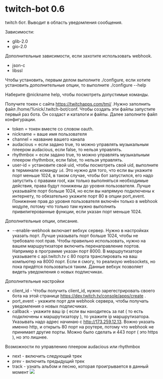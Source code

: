 # twitch-bot 0.6
twitch бот. Выводит в область уведомления сообщения.

Зависимости:
* glib-2.0
* gio-2.0

Дополнительные зависимости, если захотите использовать webhook.
* json-c
* libssl


Чтобы установить, первым делом выполните ./configure, если хотите установить дополнительные опции, то выполните ./configure --help

Наберите @nickname help, чтобы посмотреть допустимые команды.

Получите токен с сайта https://twitchapps.com/tmi/ .Нужно заполнить файл /home/%nick/.twitch-bot/conf. Чтобы создать эти файлы запустите первый раз бота. Он создаст и каталоги и файлы. Далее заполните файл конфигурации.
* token = токен вместе со словом oauth.
* nickname = ваше имя пользователя 
* channel = название вашего канала
* audacious = если задано true, то можно управлять музыкальным плеером audacious, если false, то нельзя управлять.
* rhythmbox = если задано true, то можно управлять музыкальным плеером rhythmbox, если false, то нельзя управлять.
* user-id = установите свой uid, чтобы посмотреть свой uid, выполните в терминале команду `id`. Это нужно для того, что если вы укажите порт меньше 1024, в таком случае, чтобы бот запустился, его надо запустить с правами root, как только выполняться необходимые действия, права будут понижены до уровня пользователя. Лучше указывайте порт больше 1024, но если вы напрямую подключены к интернету, то обязательно укажите порт 80 в опции port_event. Понижение прав до уровня пользователя включён только в webhook модуле, потому что только там нужно выполнить привилигерованные функции, если указан порт меньше 1024.

Дополнительные опции, описание.
* --enable-webhook включает вебхук сервер. Нужно в настройках указать порт. Лучше указывать порт больше 1024, чтобы не требовало root прав. Чтобы правильно использовать, нужно на вашем маршрутизаторе включить перенаправление портов. Например в программе указан порт 8000. В маршрутизаторе указываете с api.twitch.tv с 80 порта транслировать на ваш компьютер на 8000 порт. Если я смогу, то реализую websockets, но пока придётся пользоваться таким. Данные вебхук позволяет видеть уведомления о новых подписчиках.


Дополнительные настройки
* client_id - Чтобы получить client_id, нужно зарегестрировать своего бота на этой странице https://dev.twitch.tv/console/apps/create .
* port_event - укажите порт для webhook сервера, чтобы получать уведомления о новых подписчиках.
* callback - укажите ваш ip ( если вы находитесь за nat ( то есть подключены к маршрутизатору ), то укажите ip маршрутизатора. Указывать надо адрес начинаю с http://173.259.12.13. Вожно указать именно http, и открыть 80 порт на роутере, потому что webhook не принимает другие порты. Можно было сделать и 443 порт ( это https ), но это лишнее.

Возможности по управлению плеером audacious или rhythmbox
* next - включить следующий трек
* prev - включить предыдущий трек
* track - узнать альбом и песню, которая проигрывается в данный момент
![](http://s1.uploadpics.ru/images/Wylq3uVVHS.png)
